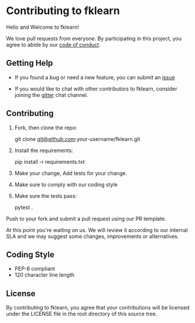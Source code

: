 # Contributing to fklearn

Hello and Welcome to fklearn!

We love pull requests from everyone. By participating in this project, you
agree to abide by our [code of conduct](code-of-conduct.md).


## Getting Help
* If you found a bug or need a new feature, you can submit an [issue](https://github.com/nubank/fklearn/issues)

* If you would like to chat with other contributors to fklearn, consider joining the [gitter](https://gitter.im/fklearn-python/) chat channel.

## Contributing

1. Fork, then clone the repo:

    git clone git@github.com:your-username/fklearn.git

2. Install the requirements:

    pip install -r requirements.txt

3. Make your change, Add tests for your change.

4. Make sure to comply with our coding style

5. Make sure the tests pass:

    pytest .


Push to your fork and submit a pull request using our PR template.

At this point you're waiting on us. We will review it according to our internal SLA and we may suggest some changes, improvements or alternatives.

## Coding Style
* PEP-8 compliant
* 120 character line length


## License
By contributing to fklearn, you agree that your contributions will be licensed under the LICENSE file in the root directory of this source tree.
